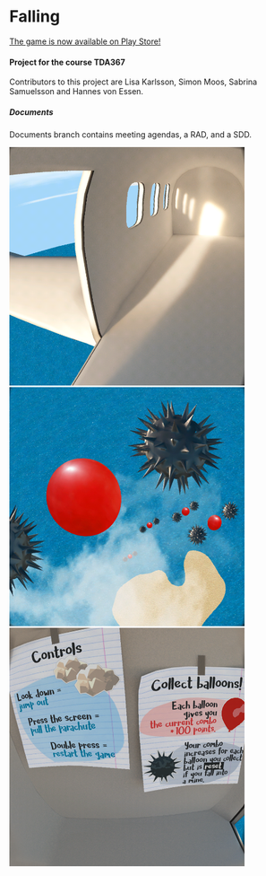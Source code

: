 # Falling

[The game is now available on Play Store!](https://play.google.com/store/apps/details?id=dat367.falling)

#### Project for the course TDA367
Contributors to this project are Lisa Karlsson, Simon Moos, Sabrina Samuelsson and Hannes von Essen.

##### Documents
Documents branch contains meeting agendas, a RAD, and a SDD.

<img src="/screenshots/i_planet.png?raw=true" width="420px" />
<img src="/screenshots/spelmekanism.png?raw=true" width="420px" />
<img src="/screenshots/instruktioner.png?raw=true" width="420px" />
